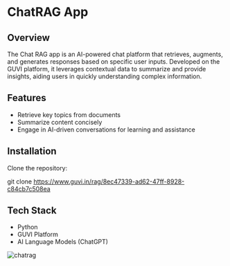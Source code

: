 # ChatRAG App

## Overview
The Chat RAG app is an AI-powered chat platform that retrieves, augments, and generates responses based on specific user inputs. Developed on the GUVI platform, it leverages contextual data to summarize and provide insights, aiding users in quickly understanding complex information.

## Features
- Retrieve key topics from documents
- Summarize content concisely
- Engage in AI-driven conversations for learning and assistance

## Installation
Clone the repository:

git clone https://www.guvi.in/rag/8ec47339-ad62-47ff-8928-c84cb7c508ea

## Tech Stack
- Python
- GUVI Platform
- AI Language Models (ChatGPT)

![chatrag](https://github.com/user-attachments/assets/36578eb4-3347-4856-ab22-f38da3213ec3)
